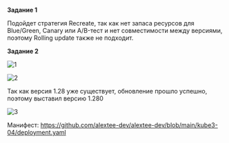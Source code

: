 **Задание 1**

Подойдет стратегия Recreate, так как нет запаса ресурсов для Blue/Green, Canary или A/B-тест и нет совместимости между версиями, поэтому Rolling update также не подходит.

**Задание 2**

![1](https://github.com/user-attachments/assets/67b743aa-80d8-4736-b957-ff704567dfff)

![2](https://github.com/user-attachments/assets/ef49c80d-8cf5-438d-833c-b5953cf9d6e8)

Так как версия 1.28 уже существует, обновление прошло успешно, поэтому выставил версию 1.280

![3](https://github.com/user-attachments/assets/61aff4e7-229b-46fd-9577-e68ced63ef2d)

Манифест: https://github.com/alextee-dev/alextee-dev/blob/main/kube3-04/deployment.yaml
